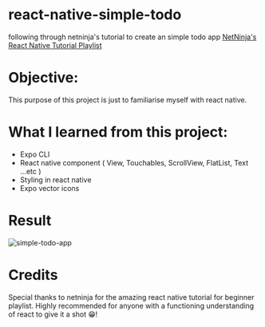# react-native-simple-todo
following through netninja's tutorial to create an simple todo app 
[NetNinja's React Native Tutorial Playlist](https://www.youtube.com/playlist?list=PL4cUxeGkcC9ixPU-QkScoRBVxtPPzVjrQ)


# Objective: 
This purpose of this project is just to familiarise myself with react native.

# What I learned from this project: 
* Expo CLI
* React native component ( View, Touchables, ScrollView, FlatList, Text ...etc ) 
* Styling in react native
* Expo vector icons 

# Result 

![simple-todo-app](https://user-images.githubusercontent.com/42060507/74081200-6486cc80-4aa0-11ea-929c-2b75c8a06e07.png)


# Credits 

Special thanks to netninja for the amazing react native tutorial for beginner playlist. Highly recommended for anyone with a functioning understanding of react to give it a shot 😁! 
